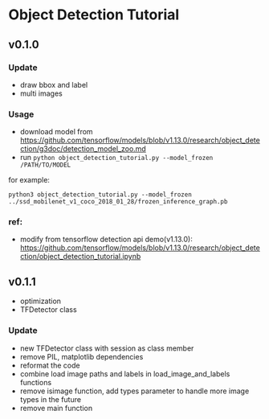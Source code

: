 # Object Detection Tutorial
## v0.1.0

### Update

- draw bbox and label
- multi images

### Usage

- download model from https://github.com/tensorflow/models/blob/v1.13.0/research/object_detection/g3doc/detection_model_zoo.md
- run `python object_detection_tutorial.py --model_frozen /PATH/TO/MODEL`

for example:
```
python3 object_detection_tutorial.py --model_frozen ../ssd_mobilenet_v1_coco_2018_01_28/frozen_inference_graph.pb
```

### ref:
- modify from tensorflow detection api demo(v1.13.0): https://github.com/tensorflow/models/blob/v1.13.0/research/object_detection/object_detection_tutorial.ipynb

## v0.1.1
- optimization
- TFDetector class

### Update
- new TFDetector class with session as class member
- remove PIL, matplotlib dependencies
- reformat the code
- combine load image paths and labels in load_image_and_labels functions
- remove isimage function, add types parameter to handle more image types in the future
- remove main function 